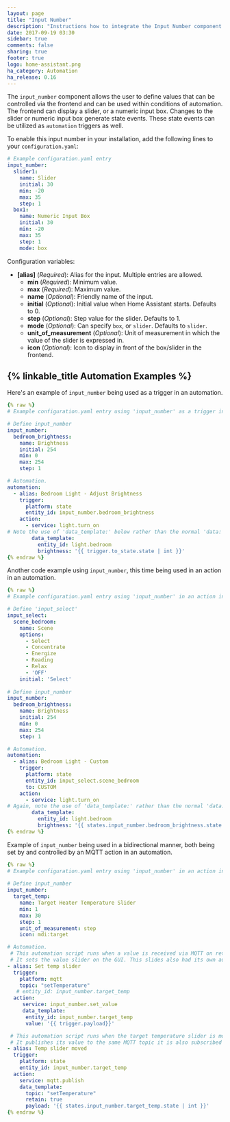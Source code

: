 ```yaml
---
layout: page
title: "Input Number"
description: "Instructions how to integrate the Input Number component into Home Assistant."
date: 2017-09-19 03:30
sidebar: true
comments: false
sharing: true
footer: true
logo: home-assistant.png
ha_category: Automation
ha_release: 0.16
---
```


The `input_number` component allows the user to define values that can be controlled via the frontend and can be used within conditions of automation. The frontend can display a slider, or a numeric input box. Changes to the slider or numeric input box generate state events. These state events can be utilized as `automation` triggers as well.

To enable this input number in your installation, add the following lines to your `configuration.yaml`:

```yaml
# Example configuration.yaml entry
input_number:
  slider1:
    name: Slider
    initial: 30
    min: -20
    max: 35
    step: 1
  box1:
    name: Numeric Input Box
    initial: 30
    min: -20
    max: 35
    step: 1
    mode: box
```

Configuration variables:

- **[alias]** (*Required*): Alias for the input. Multiple entries are allowed.
  - **min** (*Required*): Minimum value.
  - **max** (*Required*): Maximum value.
  - **name** (*Optional*): Friendly name of the input.
  - **initial** (*Optional*): Initial value when Home Assistant starts. Defaults to 0.
  - **step** (*Optional*): Step value for the slider. Defaults to 1.
  - **mode** (*Optional*): Can specify `box`, or `slider`. Defaults to `slider`.
  - **unit_of_measurement** (*Optional*): Unit of measurement in which the value of the slider is expressed in.
  - **icon** (*Optional*): Icon to display in front of the box/slider in the frontend.

## {% linkable_title Automation Examples %}

Here's an example of `input_number` being used as a trigger in an automation.

```yaml
{% raw %}
# Example configuration.yaml entry using 'input_number' as a trigger in an automation

# Define input_number
input_number:
  bedroom_brightness:
    name: Brightness
    initial: 254
    min: 0
    max: 254
    step: 1

# Automation.     
automation:
  - alias: Bedroom Light - Adjust Brightness
    trigger:
      platform: state
      entity_id: input_number.bedroom_brightness
    action:
      - service: light.turn_on
# Note the use of 'data_template:' below rather than the normal 'data:' if you weren't using an input variable
        data_template:
          entity_id: light.bedroom
          brightness: '{{ trigger.to_state.state | int }}'
{% endraw %}
```

Another code example using `input_number`, this time being used in an action in an automation.

```yaml
{% raw %}
# Example configuration.yaml entry using 'input_number' in an action in an automation

# Define 'input_select'
input_select:
  scene_bedroom:
    name: Scene
    options:
      - Select
      - Concentrate
      - Energize
      - Reading
      - Relax
      - 'OFF'
    initial: 'Select'
    
# Define input_number
input_number:
  bedroom_brightness:
    name: Brightness
    initial: 254
    min: 0
    max: 254
    step: 1

# Automation.     
automation:
  - alias: Bedroom Light - Custom
    trigger:
      platform: state
      entity_id: input_select.scene_bedroom
      to: CUSTOM
    action:
      - service: light.turn_on
# Again, note the use of 'data_template:' rather than the normal 'data:' if you weren't using an input variable.
        data_template:
          entity_id: light.bedroom
          brightness: '{{ states.input_number.bedroom_brightness.state | int }}'
{% endraw %}
```


Example of `input_number` being used in a bidirectional manner, both being set by and controlled by an MQTT action in an automation.

```yaml
{% raw %}
# Example configuration.yaml entry using 'input_number' in an action in an automation
   
# Define input_number
input_number:
  target_temp:
    name: Target Heater Temperature Slider
    min: 1
    max: 30
    step: 1
    unit_of_measurement: step  
    icon: mdi:target

# Automation.     
 # This automation script runs when a value is received via MQTT on retained topic: setTemperature
 # It sets the value slider on the GUI. This slides also had its own automation when the value is changed.
- alias: Set temp slider
  trigger:
    platform: mqtt
    topic: "setTemperature"
   # entity_id: input_number.target_temp
  action:
     service: input_number.set_value
     data_template:
      entity_id: input_number.target_temp
      value: '{{ trigger.payload}}'

 # This automation script runs when the target temperature slider is moved.
 # It publishes its value to the same MQTT topic it is also subscribed to.
- alias: Temp slider moved
  trigger:
    platform: state
    entity_id: input_number.target_temp
  action:
    service: mqtt.publish
    data_template:
      topic: "setTemperature"
      retain: true
      payload: '{{ states.input_number.target_temp.state | int }}'
{% endraw %}
```
